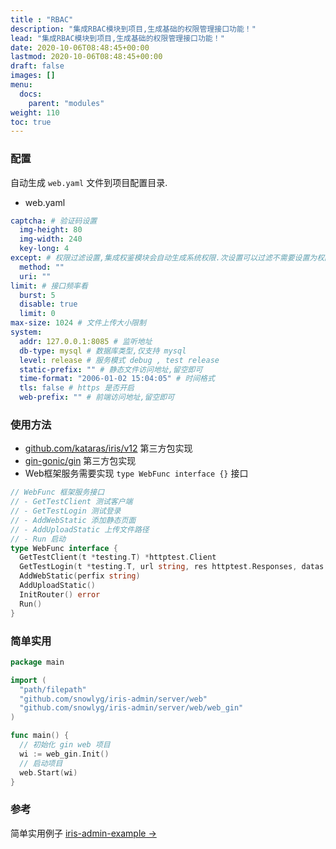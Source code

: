 ```yaml
---
title : "RBAC"
description: "集成RBAC模块到项目,生成基础的权限管理接口功能！"
lead: "集成RBAC模块到项目,生成基础的权限管理接口功能！"
date: 2020-10-06T08:48:45+00:00
lastmod: 2020-10-06T08:48:45+00:00
draft: false
images: []
menu:
  docs:
    parent: "modules"
weight: 110
toc: true
---
```


### 配置

自动生成 `web.yaml` 文件到项目配置目录.

- web.yaml
  
```yaml
captcha: # 验证码设置
  img-height: 80
  img-width: 240
  key-long: 4
except: # 权限过滤设置,集成权鉴模块会自动生成系统权限.次设置可以过滤不需要设置为权限的路由
  method: ""
  uri: ""
limit: # 接口频率看
  burst: 5
  disable: true
  limit: 0
max-size: 1024 # 文件上传大小限制
system:
  addr: 127.0.0.1:8085 # 监听地址
  db-type: mysql # 数据库类型,仅支持 mysql
  level: release # 服务模式 debug , test release
  static-prefix: "" # 静态文件访问地址,留空即可
  time-format: "2006-01-02 15:04:05" # 时间格式
  tls: false # https 是否开启
  web-prefix: "" # 前端访问地址,留空即可

```

### 使用方法

- [github.com/kataras/iris/v12](https://github.com/kataras/iris) 第三方包实现
- [gin-gonic/gin](https://github.com/gin-gonic/gin) 第三方包实现
- Web框架服务需要实现 `type WebFunc interface {}`  接口
  
```go
// WebFunc 框架服务接口
// - GetTestClient 测试客户端
// - GetTestLogin 测试登录
// - AddWebStatic 添加静态页面
// - AddUploadStatic 上传文件路径
// - Run 启动
type WebFunc interface {
  GetTestClient(t *testing.T) *httptest.Client
  GetTestLogin(t *testing.T, url string, res httptest.Responses, datas ...interface{}) *httptest.Client
  AddWebStatic(perfix string)
  AddUploadStatic()
  InitRouter() error
  Run()
}
```

### 简单实用
  
```go
package main

import (
  "path/filepath"
  "github.com/snowlyg/iris-admin/server/web"
  "github.com/snowlyg/iris-admin/server/web/web_gin"
)

func main() {
  // 初始化 gin web 项目
  wi := web_gin.Init()
  // 启动项目
  web.Start(wi)
}
```

### 参考

简单实用例子 [iris-admin-example →](https://github.com/snowlyg/iris-admin-example)
